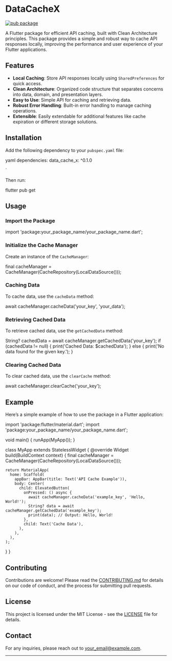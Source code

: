 # DataCacheX

[![pub package](https://img.shields.io/pub/v/your_package_name.svg)](https://pub.dev/packages/your_package_name)

A Flutter package for efficient API caching, built with Clean Architecture principles. This package provides a simple and robust way to cache API responses locally, improving the performance and user experience of your Flutter applications.

## Features

- **Local Caching**: Store API responses locally using `SharedPreferences` for quick access.
- **Clean Architecture**: Organized code structure that separates concerns into data, domain, and presentation layers.
- **Easy to Use**: Simple API for caching and retrieving data.
- **Robust Error Handling**: Built-in error handling to manage caching operations.
- **Extensible**: Easily extendable for additional features like cache expiration or different storage solutions.

## Installation

Add the following dependency to your `pubspec.yaml` file:

yaml
dependencies:
data_cache_x: ^0.1.0

`

Then run:

flutter pub get

## Usage

### Import the Package

import 'package:your_package_name/your_package_name.dart';

### Initialize the Cache Manager

Create an instance of the `CacheManager`:

final cacheManager = CacheManager(CacheRepository(LocalDataSource()));

### Caching Data

To cache data, use the `cacheData` method:

await cacheManager.cacheData('your_key', 'your_data');

### Retrieving Cached Data

To retrieve cached data, use the `getCachedData` method:

String? cachedData = await cacheManager.getCachedData('your_key');
if (cachedData != null) {
print('Cached Data: $cachedData');
} else {
print('No data found for the given key.');
}

### Clearing Cached Data

To clear cached data, use the `clearCache` method:

await cacheManager.clearCache('your_key');

## Example

Here’s a simple example of how to use the package in a Flutter application:

import 'package:flutter/material.dart';
import 'package:your_package_name/your_package_name.dart';

void main() {
runApp(MyApp());
}

class MyApp extends StatelessWidget {
@override
Widget build(BuildContext context) {
final cacheManager = CacheManager(CacheRepository(LocalDataSource()));

    return MaterialApp(
      home: Scaffold(
        appBar: AppBar(title: Text('API Cache Example')),
        body: Center(
          child: ElevatedButton(
            onPressed: () async {
              await cacheManager.cacheData('example_key', 'Hello, World!');
              String? data = await cacheManager.getCachedData('example_key');
              print(data); // Output: Hello, World!
            },
            child: Text('Cache Data'),
          ),
        ),
      ),
    );

}
}

## Contributing

Contributions are welcome! Please read the [CONTRIBUTING.md](CONTRIBUTING.md) for details on our code of conduct, and the process for submitting pull requests.

## License

This project is licensed under the MIT License - see the [LICENSE](LICENSE) file for details.

## Contact

For any inquiries, please reach out to [your_email@example.com](mailto:your_email@example.com).

---
